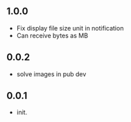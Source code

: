 ## 1.0.0

* Fix display file size unit in notification
* Can receive bytes as MB

## 0.0.2

* solve images in pub dev

## 0.0.1

* init.
  